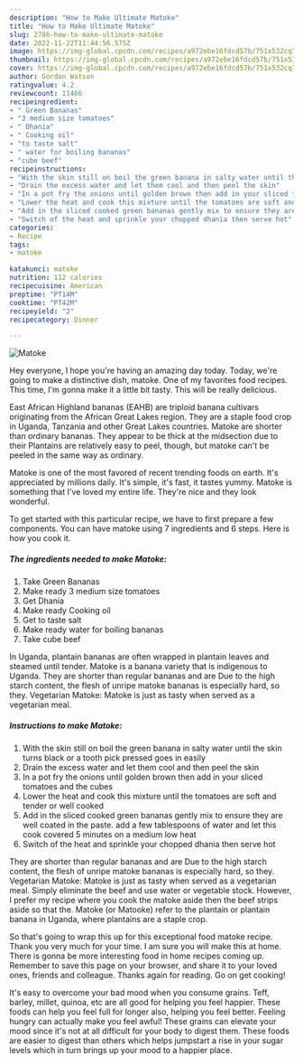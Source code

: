 ```yaml
---
description: "How to Make Ultimate Matoke"
title: "How to Make Ultimate Matoke"
slug: 2786-how-to-make-ultimate-matoke
date: 2022-11-22T11:44:56.575Z
image: https://img-global.cpcdn.com/recipes/a972ebe16fdcd57b/751x532cq70/matoke-recipe-main-photo.jpg
thumbnail: https://img-global.cpcdn.com/recipes/a972ebe16fdcd57b/751x532cq70/matoke-recipe-main-photo.jpg
cover: https://img-global.cpcdn.com/recipes/a972ebe16fdcd57b/751x532cq70/matoke-recipe-main-photo.jpg
author: Gordon Watson
ratingvalue: 4.2
reviewcount: 11466
recipeingredient:
- " Green Bananas"
- "3 medium size tomatoes"
- " Dhania"
- " Cooking oil"
- "to taste salt"
- " water for boiling bananas"
- "cube beef"
recipeinstructions:
- "With the skin still on boil the green banana in salty water until the skin turns black or a tooth pick pressed goes in easily"
- "Drain the excess water and let them cool and then peel the skin"
- "In a pot fry the onions until golden brown then add in your sliced tomatoes and the cubes"
- "Lower the heat and cook this mixture until the tomatoes are soft and tender or well cooked"
- "Add in the sliced cooked green bananas gently mix to ensure they are well coated in the paste. add a few tablespoons of water and let this cook covered 5 minutes on a medium low heat"
- "Switch of the heat and sprinkle your chopped dhania then serve hot"
categories:
- Recipe
tags:
- matoke

katakunci: matoke 
nutrition: 112 calories
recipecuisine: American
preptime: "PT14M"
cooktime: "PT42M"
recipeyield: "2"
recipecategory: Dinner

---
```



![Matoke](https://img-global.cpcdn.com/recipes/a972ebe16fdcd57b/751x532cq70/matoke-recipe-main-photo.jpg)

Hey everyone, I hope you're having an amazing day today. Today, we're going to make a distinctive dish, matoke. One of my favorites food recipes. This time, I'm gonna make it a little bit tasty. This will be really delicious.

East African Highland bananas (EAHB) are triploid banana cultivars originating from the African Great Lakes region. They are a staple food crop in Uganda, Tanzania and other Great Lakes countries. Matoke are shorter than ordinary bananas. They appear to be thick at the midsection due to their Plantains are relatively easy to peel, though, but matoke can&#39;t be peeled in the same way as ordinary.

Matoke is one of the most favored of recent trending foods on earth. It's appreciated by millions daily. It's simple, it's fast, it tastes yummy. Matoke is something that I've loved my entire life. They're nice and they look wonderful.


To get started with this particular recipe, we have to first prepare a few components. You can have matoke using 7 ingredients and 6 steps. Here is how you cook it.

<!--inarticleads1-->

##### The ingredients needed to make Matoke:

1. Take  Green Bananas
1. Make ready 3 medium size tomatoes
1. Get  Dhania
1. Make ready  Cooking oil
1. Get to taste salt
1. Make ready  water for boiling bananas
1. Take cube beef


In Uganda, plantain bananas are often wrapped in plantain leaves and steamed until tender. Matoke is a banana variety that is indigenous to Uganda. They are shorter than regular bananas and are Due to the high starch content, the flesh of unripe matoke bananas is especially hard, so they. Vegetarian Matoke: Matoke is just as tasty when served as a vegetarian meal. 

<!--inarticleads2-->

##### Instructions to make Matoke:

1. With the skin still on boil the green banana in salty water until the skin turns black or a tooth pick pressed goes in easily
1. Drain the excess water and let them cool and then peel the skin
1. In a pot fry the onions until golden brown then add in your sliced tomatoes and the cubes
1. Lower the heat and cook this mixture until the tomatoes are soft and tender or well cooked
1. Add in the sliced cooked green bananas gently mix to ensure they are well coated in the paste. add a few tablespoons of water and let this cook covered 5 minutes on a medium low heat
1. Switch of the heat and sprinkle your chopped dhania then serve hot


They are shorter than regular bananas and are Due to the high starch content, the flesh of unripe matoke bananas is especially hard, so they. Vegetarian Matoke: Matoke is just as tasty when served as a vegetarian meal. Simply eliminate the beef and use water or vegetable stock. However, I prefer my recipe where you cook the matoke aside then the beef strips aside so that the. Matoke (or Matooke) refer to the plantain or plantain banana in Uganda, where plantains are a staple crop. 

So that's going to wrap this up for this exceptional food matoke recipe. Thank you very much for your time. I am sure you will make this at home. There is gonna be more interesting food in home recipes coming up. Remember to save this page on your browser, and share it to your loved ones, friends and colleague. Thanks again for reading. Go on get cooking!

It's easy to overcome your bad mood when you consume grains. Teff, barley, millet, quinoa, etc are all good for helping you feel happier. These foods can help you feel full for longer also, helping you feel better. Feeling hungry can actually make you feel awful! These grains can elevate your mood since it's not at all difficult for your body to digest them. These foods are easier to digest than others which helps jumpstart a rise in your sugar levels which in turn brings up your mood to a happier place.
